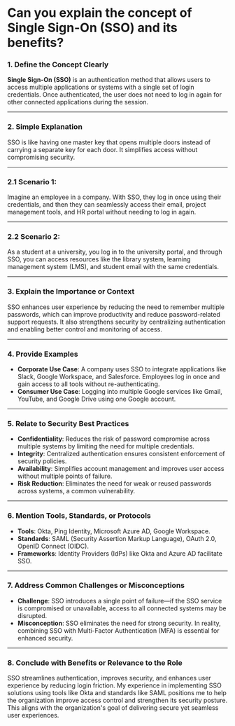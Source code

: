 # Can you explain the concept of Single Sign-On (SSO) and its benefits?

### 1. Define the Concept Clearly  
**Single Sign-On (SSO)** is an authentication method that allows users to access multiple applications or systems with a single set of login credentials. Once authenticated, the user does not need to log in again for other connected applications during the session.

---

### 2. Simple Explanation  
SSO is like having one master key that opens multiple doors instead of carrying a separate key for each door. It simplifies access without compromising security.

---

### 2.1 Scenario 1:  
Imagine an employee in a company. With SSO, they log in once using their credentials, and then they can seamlessly access their email, project management tools, and HR portal without needing to log in again.

---

### 2.2 Scenario 2:  
As a student at a university, you log in to the university portal, and through SSO, you can access resources like the library system, learning management system (LMS), and student email with the same credentials.

---

### 3. Explain the Importance or Context  
SSO enhances user experience by reducing the need to remember multiple passwords, which can improve productivity and reduce password-related support requests. It also strengthens security by centralizing authentication and enabling better control and monitoring of access.

---

### 4. Provide Examples  
- **Corporate Use Case**: A company uses SSO to integrate applications like Slack, Google Workspace, and Salesforce. Employees log in once and gain access to all tools without re-authenticating.  
- **Consumer Use Case**: Logging into multiple Google services like Gmail, YouTube, and Google Drive using one Google account.

---

### 5. Relate to Security Best Practices  
- **Confidentiality**: Reduces the risk of password compromise across multiple systems by limiting the need for multiple credentials.  
- **Integrity**: Centralized authentication ensures consistent enforcement of security policies.  
- **Availability**: Simplifies account management and improves user access without multiple points of failure.  
- **Risk Reduction**: Eliminates the need for weak or reused passwords across systems, a common vulnerability.

---

### 6. Mention Tools, Standards, or Protocols  
- **Tools**: Okta, Ping Identity, Microsoft Azure AD, Google Workspace.  
- **Standards**: SAML (Security Assertion Markup Language), OAuth 2.0, OpenID Connect (OIDC).  
- **Frameworks**: Identity Providers (IdPs) like Okta and Azure AD facilitate SSO.

---

### 7. Address Common Challenges or Misconceptions  
- **Challenge**: SSO introduces a single point of failure—if the SSO service is compromised or unavailable, access to all connected systems may be disrupted.  
- **Misconception**: SSO eliminates the need for strong security. In reality, combining SSO with Multi-Factor Authentication (MFA) is essential for enhanced security.

---

### 8. Conclude with Benefits or Relevance to the Role  
SSO streamlines authentication, improves security, and enhances user experience by reducing login friction. My experience in implementing SSO solutions using tools like Okta and standards like SAML positions me to help the organization improve access control and strengthen its security posture. This aligns with the organization's goal of delivering secure yet seamless user experiences.
